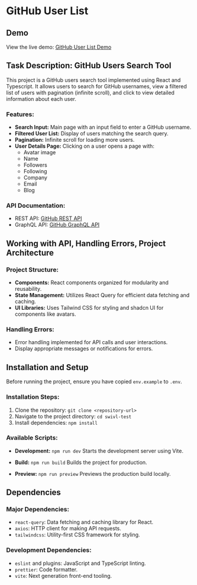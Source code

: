 # GitHub User List

## Demo

View the live demo: [GitHub User List Demo](https://danyloshyshkovskyi.github.io/swivl-test/user-list)

## Task Description: GitHub Users Search Tool

This project is a GitHub users search tool implemented using React and Typescript. It allows users to search for GitHub usernames, view a filtered list of users with pagination (infinite scroll), and click to view detailed information about each user.

### Features:

- **Search Input:** Main page with an input field to enter a GitHub username.
- **Filtered User List:** Display of users matching the search query.
- **Pagination:** Infinite scroll for loading more users.
- **User Details Page:** Clicking on a user opens a page with:
  - Avatar image
  - Name
  - Followers
  - Following
  - Company
  - Email
  - Blog

### API Documentation:

- REST API: [GitHub REST API](https://docs.github.com/en/rest)
- GraphQL API: [GitHub GraphQL API](https://api.github.com/graphql)

## Working with API, Handling Errors, Project Architecture

### Project Structure:

- **Components:** React components organized for modularity and reusability.
- **State Management:** Utilizes React Query for efficient data fetching and caching.
- **UI Libraries:** Uses Tailwind CSS for styling and shadcn UI for components like avatars.

### Handling Errors:

- Error handling implemented for API calls and user interactions.
- Display appropriate messages or notifications for errors.

## Installation and Setup

Before running the project, ensure you have copied `env.example` to `.env`.

### Installation Steps:

1. Clone the repository: `git clone <repository-url>`
2. Navigate to the project directory: `cd swivl-test`
3. Install dependencies: `npm install`

### Available Scripts:

- **Development:** `npm run dev`
  Starts the development server using Vite.

- **Build:** `npm run build`
  Builds the project for production.

- **Preview:** `npm run preview`
  Previews the production build locally.

## Dependencies

### Major Dependencies:

- `react-query`: Data fetching and caching library for React.
- `axios`: HTTP client for making API requests.
- `tailwindcss`: Utility-first CSS framework for styling.

### Development Dependencies:

- `eslint` and plugins: JavaScript and TypeScript linting.
- `prettier`: Code formatter.
- `vite`: Next generation front-end tooling.
